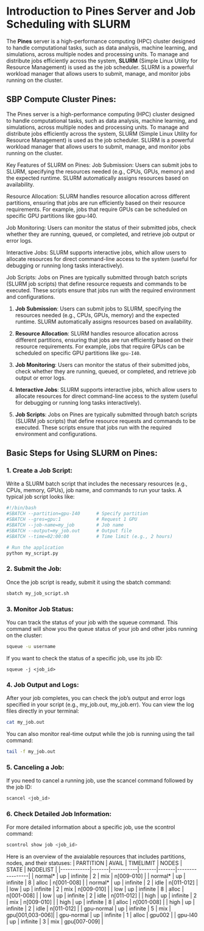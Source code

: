 # Introduction to Pines Server and Job Scheduling with SLURM

The **Pines** server is a high-performance computing (HPC) cluster designed to handle computational tasks, such as data analysis, machine learning, and simulations, across multiple nodes and processing units. To manage and distribute jobs efficiently across the system, **SLURM** (Simple Linux Utility for Resource Management) is used as the job scheduler. SLURM is a powerful workload manager that allows users to submit, manage, and monitor jobs running on the cluster.

## SBP Compute Cluster Pines:
The Pines server is a high-performance computing (HPC) cluster designed to handle computational tasks, such as data analysis, machine learning, and simulations, across multiple nodes and processing units. To manage and distribute jobs efficiently across the system, SLURM (Simple Linux Utility for Resource Management) is used as the job scheduler. SLURM is a powerful workload manager that allows users to submit, manage, and monitor jobs running on the cluster.

Key Features of SLURM on Pines:
Job Submission: Users can submit jobs to SLURM, specifying the resources needed (e.g., CPUs, GPUs, memory) and the expected runtime. SLURM automatically assigns resources based on availability.

Resource Allocation: SLURM handles resource allocation across different partitions, ensuring that jobs are run efficiently based on their resource requirements. For example, jobs that require GPUs can be scheduled on specific GPU partitions like gpu-I40.

Job Monitoring: Users can monitor the status of their submitted jobs, check whether they are running, queued, or completed, and retrieve job output or error logs.

Interactive Jobs: SLURM supports interactive jobs, which allow users to allocate resources for direct command-line access to the system (useful for debugging or running long tasks interactively).

Job Scripts: Jobs on Pines are typically submitted through batch scripts (SLURM job scripts) that define resource requests and commands to be executed. These scripts ensure that jobs run with the required environment and configurations.
1. **Job Submission**: Users can submit jobs to SLURM, specifying the resources needed (e.g., CPUs, GPUs, memory) and the expected runtime. SLURM automatically assigns resources based on availability.
   
2. **Resource Allocation**: SLURM handles resource allocation across different partitions, ensuring that jobs are run efficiently based on their resource requirements. For example, jobs that require GPUs can be scheduled on specific GPU partitions like `gpu-I40`.

3. **Job Monitoring**: Users can monitor the status of their submitted jobs, check whether they are running, queued, or completed, and retrieve job output or error logs.

4. **Interactive Jobs**: SLURM supports interactive jobs, which allow users to allocate resources for direct command-line access to the system (useful for debugging or running long tasks interactively).

5. **Job Scripts**: Jobs on Pines are typically submitted through batch scripts (SLURM job scripts) that define resource requests and commands to be executed. These scripts ensure that jobs run with the required environment and configurations.

## Basic Steps for Using SLURM on Pines:

### 1. Create a Job Script:
Write a SLURM batch script that includes the necessary resources (e.g., CPUs, memory, GPUs), job name, and commands to run your tasks. A typical job script looks like:

```bash
#!/bin/bash
#SBATCH --partition=gpu-I40      # Specify partition
#SBATCH --gres=gpu:1             # Request 1 GPU
#SBATCH --job-name=my_job        # Job name
#SBATCH --output=my_job.out      # Output file
#SBATCH --time=02:00:00          # Time limit (e.g., 2 hours)

# Run the application
python my_script.py
```
### 2. Submit the Job:
Once the job script is ready, submit it using the sbatch command:
```bash
sbatch my_job_script.sh
```
### 3. Monitor Job Status:
You can track the status of your job with the squeue command. This command will show you the queue status of your job and other jobs running on the cluster:
```bash
squeue -u username
```
If you want to check the status of a specific job, use its job ID:
```
squeue -j <job_id>
```
### 4. Job Output and Logs:
After your job completes, you can check the job’s output and error logs specified in your script (e.g., my_job.out, my_job.err). You can view the log files directly in your terminal:

```bash
cat my_job.out
```
You can also monitor real-time output while the job is running using the tail command:
```bash
tail -f my_job.out
```
### 5. Canceling a Job:
If you need to cancel a running job, use the scancel command followed by the job ID:

```bash
scancel <job_id>
```
### 6. Check Detailed Job Information:
For more detailed information about a specific job, use the scontrol command:

```bash
scontrol show job <job_id>
```

Here is an overview of the avaialable resources that includes partitions, nodes, and their statuses:
| PARTITION  | AVAIL | TIMELIMIT | NODES | STATE | NODELIST        |
|------------|-------|-----------|-------|-------|-----------------|
| normal*    | up    | infinite  | 2     | mix   | n[009-010]      |
| normal*    | up    | infinite  | 8     | alloc | n[001-008]      |
| normal*    | up    | infinite  | 2     | idle  | n[011-012]      |
| low        | up    | infinite  | 2     | mix   | n[009-010]      |
| low        | up    | infinite  | 8     | alloc | n[001-008]      |
| low        | up    | infinite  | 2     | idle  | n[011-012]      |
| high       | up    | infinite  | 2     | mix   | n[009-010]      |
| high       | up    | infinite  | 8     | alloc | n[001-008]      |
| high       | up    | infinite  | 2     | idle  | n[011-012]      |
| gpu-normal | up    | infinite  | 5     | mix   | gpu[001,003-006]|
| gpu-normal | up    | infinite  | 1     | alloc | gpu002          |
| gpu-l40    | up    | infinite  | 3     | mix   | gpu[007-009]    |


